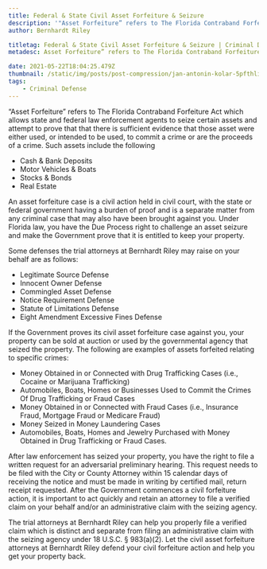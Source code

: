 ```yaml
---
title: Federal & State Civil Asset Forfeiture & Seizure
description: '"Asset Forfeiture” refers to The Florida Contraband Forfeiture Act which allows state and federal law enforcement agents to seize certain assets...'
author: Bernhardt Riley

titletag: Federal & State Civil Asset Forfeiture & Seizure | Criminal Defense
metadesc: Asset Forfeiture” refers to The Florida Contraband Forfeiture Act which allows state and federal law enforcement agents to seize certain assets...

date: 2021-05-22T18:04:25.479Z
thumbnail: /static/img/posts/post-compression/jan-antonin-kolar-5pfthlik7wq-unsplash.webp
tags:
    - Criminal Defense
---
```


“Asset Forfeiture” refers to The Florida Contraband Forfeiture Act which allows state and federal law enforcement agents to seize certain assets and attempt to prove that that there is sufficient
evidence that those asset were either used, or intended to be used, to commit a crime or are the proceeds of a crime. Such assets include the following

-   Cash & Bank Deposits
-   Motor Vehicles & Boats
-   Stocks & Bonds
-   Real Estate

An asset forfeiture case is a civil action held in civil court, with the state or federal government having a burden of proof and is a separate matter from any criminal case that may also have been
brought against you.  Under Florida law, you have the Due Process right to challenge an asset seizure and make the Government prove that it is entitled to keep your property.

Some defenses the trial attorneys at Bernhardt Riley may raise on your behalf are as follows:

-   Legitimate Source Defense
-   Innocent Owner Defense
-   Commingled Asset Defense
-   Notice Requirement Defense
-   Statute of Limitations Defense
-   Eight Amendment Excessive Fines Defense

If the Government proves its civil asset forfeiture case against you, your property can be sold at auction or used by the governmental agency that seized the property. The following are examples of
assets forfeited relating to specific crimes:

-   Money Obtained in or Connected with Drug Trafficking Cases (i.e., Cocaine or Marijuana Trafficking)
-   Automobiles, Boats, Homes or Businesses Used to Commit the Crimes Of Drug Trafficking or Fraud Cases
-   Money Obtained in or Connected with Fraud Cases (i.e., Insurance Fraud, Mortgage Fraud or Medicare Fraud)
-   Money Seized in Money Laundering Cases
-   Automobiles, Boats, Homes and Jewelry Purchased with Money Obtained in Drug Trafficking or Fraud Cases.

After law enforcement has seized your property, you have the right to file a written request for an adversarial preliminary hearing. This request needs to be filed with the City or County Attorney
within 15 calendar days of receiving the notice and must be made in writing by certified mail, return receipt requested. After the Government commences a civil forfeiture action, it is important to
act quickly and retain an attorney to file a verified claim on your behalf and/or an administrative claim with the seizing agency.

The trial attorneys at Bernhardt Riley can help you properly file a verified claim which is distinct and separate from filing an administrative claim with the seizing agency under 18 U.S.C. §
983(a)(2). Let the civil asset forfeiture attorneys at Bernhardt Riley defend your civil forfeiture action and help you get your property back.

